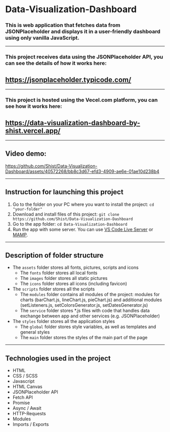 # Data-Visualization-Dashboard

### This is web application that fetches data from JSONPlaceholder and displays it in a user-friendly dashboard using only vanilla JavaScript.

---

### This project receives data using the JSONPlaceholder API, you can see the details of how it works here:

## https://jsonplaceholder.typicode.com/

---

### This project is hosted using the Vecel.com platform, you can see how it works here:

## https://data-visualization-dashboard-by-shist.vercel.app/

---

## Video demo:

https://github.com/Shist/Data-Visualization-Dashboard/assets/40572268/bb8c3d67-efd3-4909-ae6e-01ae10d238b4

---

## Instruction for launching this project

1. Go to the folder on your PC where you want to install the project:
   `cd "your-folder"`
1. Download and install files of this project:
   `git clone https://github.com/Shist/Data-Visualization-Dashboard`
1. Go to the app folder:
   `cd Data-Visualization-Dashboard`
1. Run the app with some server. You can use [VS Code Live Server](https://marketplace.visualstudio.com/items?itemName=ritwickdey.LiveServer) or [MAMP](https://www.mamp.info/en/windows/).

---

## Description of folder structure

- The `assets` folder stores all fonts, pictures, scripts and icons
  - The `fonts` folder stores all local fonts
  - The `images` folder stores all static pictures
  - The `icons` folder stores all icons (including favicon)
- The `scripts` folder stores all the scripts
  - The `modules` folder contains all modules of the project: modules for charts (barChart.js, lineChart.js, pieChart.js) and additional modules (setListeners.js, setColorsGenerator.js, setDatesGenerator.js)
  - The `service` folder stores *.js files with code that handles data exchange between app and other services (e.g. JSONPlaceholder)
- The `styles` folder stores all the application styles
  - The `global` folder stores style variables, as well as templates and general styles
  - The `main` folder stores the styles of the main part of the page

---

## Technologies used in the project

- HTML
- CSS / SCSS
- Javascript
- HTML Canvas
- JSONPlaceholder API
- Fetch API
- Promise
- Async / Await
- HTTP-Requests
- Modules
- Imports / Exports
